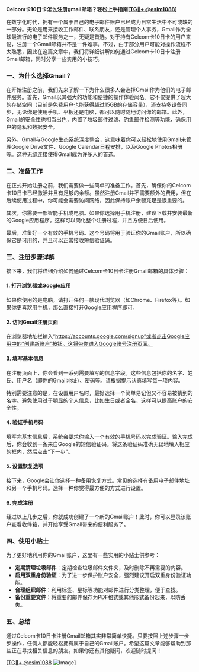 **Celcom卡10日卡怎么注册gmail邮箱？轻松上手指南[[TG💪+ @esim1088](https://t.me/s/esim1088)]**

在数字化时代，拥有一个属于自己的电子邮件账户已经成为日常生活中不可或缺的一部分。无论是用来接收工作邮件、联系朋友，还是管理个人事务，Gmail作为全球最流行的电子邮件服务之一，无疑是首选。对于持有Celcom卡10日卡的用户来说，注册一个Gmail邮箱并不是一件难事。不过，由于部分用户可能对操作流程不太熟悉，因此在这篇文章中，我们将详细讲解如何通过Celcom卡10日卡注册Gmail邮箱，同时分享一些实用的小技巧。

### 一、为什么选择Gmail？

在开始注册之前，我们先来了解一下为什么很多人会选择Gmail作为他们的电子邮件服务。首先，Gmail以其强大的功能和便捷的操作体验闻名。它不仅提供了超大的存储空间（目前是免费用户也能获得超过15GB的存储容量），还支持多设备同步，无论你是使用手机、平板还是电脑，都可以随时随地访问你的邮箱。此外，Gmail的安全性也相当出色，内置了垃圾邮件过滤、钓鱼邮件检测等功能，确保用户的隐私和数据安全。

另外，Gmail与Google生态系统深度整合，这意味着你可以轻松地使用Gmail来管理Google Drive文件、Google Calendar日程安排，以及Google Photos相册等。这种无缝连接使得Gmail成为许多人的首选。

### 二、准备工作

在正式开始注册之前，我们需要做一些简单的准备工作。首先，确保你的Celcom卡10日卡已经激活并且有足够的余额。虽然注册Gmail并不需要额外的费用，但在后续使用过程中，你可能会需要访问网络，因此保持账户余额充足是很重要的。

其次，你需要一部智能手机或电脑。如果你选择用手机注册，建议下载并安装最新的Google应用程序。这样可以简化整个注册过程，并且方便日后使用。

最后，准备好一个有效的手机号码。这个号码将用于验证你的Gmail账户，所以确保它是可用的，并且可以正常接收短信验证码。

### 三、注册步骤详解

接下来，我们将详细介绍如何通过Celcom卡10日卡注册Gmail邮箱的具体步骤：

#### 1. 打开浏览器或Google应用

如果你使用的是电脑，请打开任何一款现代浏览器（如Chrome、Firefox等）。如果你更喜欢用手机，那么直接打开Google应用程序即可。

#### 2. 访问Gmail注册页面

在浏览器地址栏输入“https://accounts.google.com/signup”或者点击Google应用中的“创建新账户”按钮。这将带你进入Google账号注册页面。

#### 3. 填写基本信息

在注册页面上，你会看到一系列需要填写的信息字段。这些信息包括你的名字、姓氏、用户名（即你的Gmail地址）、密码等。请根据提示认真填写每一项内容。

特别需要注意的是，在设置用户名时，最好选择一个简单易记但又不容易被猜到的名字。避免使用过于明显的个人信息，比如生日或者全名，这样可以提高账户的安全性。

#### 4. 验证手机号码

填写完基本信息后，系统会要求你输入一个有效的手机号码以完成验证。输入完成后，你会收到一条来自Google的短信验证码。将这条验证码准确无误地填入相应的框内，然后点击“下一步”。

#### 5. 设置恢复选项

接下来，Google会让你选择一种备用恢复方式。常见的选择有备用电子邮件地址和另一个手机号码。选择一种你觉得最方便的方式进行设置。

#### 6. 完成注册

经过以上几步之后，你就成功创建了一个新的Gmail账户！此时，你可以登录该账户查看收件箱，并开始享受Gmail带来的便利服务了。

### 四、使用小贴士

为了更好地利用你的Gmail账户，这里有一些实用的小贴士供参考：

- **定期清理垃圾邮件**：定期检查垃圾邮件文件夹，及时删除不再需要的内容。
- **启用双重身份验证**：为了进一步保护账户安全，强烈建议开启双重身份验证功能。
- **合理组织邮件**：利用标签、星标等功能对邮件进行分类整理，便于查找。
- **备份重要文件**：将重要的邮件保存为PDF格式或其他形式备份起来，以防丢失。

### 五、总结

通过Celcom卡10日卡注册Gmail邮箱其实非常简单快捷。只要按照上述步骤一步步操作，任何人都能轻松拥有属于自己的Gmail账户。希望这篇文章能够帮助到那些正在寻找相关信息的朋友。如果你还有其他疑问，欢迎随时提问！

[[TG💪+ @esim1088](https://t.me/s/esim1088) ![Image](https://i.postimg.cc/4NQfJmqS/Snipaste-2025-05-13-00-14-12.png)]